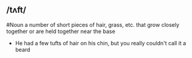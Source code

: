 ## /tʌft/
#Noun
a number of short pieces of hair, grass, etc. that grow closely together or are held together near the base

- He had a few tufts of hair on his chin, but you really couldn't call it a beard 